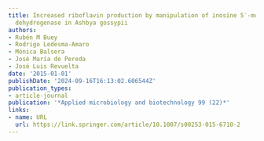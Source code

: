 ```yaml
---
title: Increased riboflavin production by manipulation of inosine 5′-monophosphate
  dehydrogenase in Ashbya gossypii
authors:
- Rubén M Buey
- Rodrigo Ledesma-Amaro
- Mónica Balsera
- José María de Pereda
- José Luis Revuelta
date: '2015-01-01'
publishDate: '2024-09-16T16:13:02.606544Z'
publication_types:
- article-journal
publication: '*Applied microbiology and biotechnology 99 (22)*'
links:
- name: URL
  url: https://link.springer.com/article/10.1007/s00253-015-6710-2
---
```

